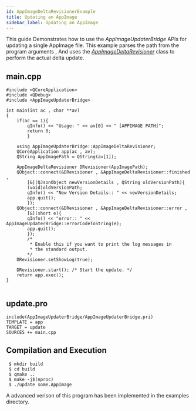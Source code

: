 ```yaml
---
id: AppImageDeltaRevisionerExample
title: Updating an AppImage
sidebar_label: Updating an AppImage
---
```


This guide Demonstrates how to use the *AppImageUpdaterBridge* APIs for updating a single AppImage file.
This example parses the path from the program arguments , And uses the *[AppImageDeltaRevisioner]()* class to
perform the actual delta update.

## main.cpp

```
#include <QCoreApplication>
#include <QDebug>
#include <AppImageUpdaterBridge>

int main(int ac , char **av)
{
	if(ac == 1){
		qInfo() << "Usage: " << av[0] << " [APPIMAGE PATH]";
		return 0;	
        }
	
	using AppImageUpdaterBridge::AppImageDeltaRevisioner;
	QCoreApplication app(ac , av);
 	QString AppImagePath = QString(av[1]);

	AppImageDeltaRevisioner DRevisioner(AppImagePath);
	QObject::connect(&DRevisioner , &AppImageDeltaRevisioner::finished ,
        [&](QJsonObject newVersionDetails , QString oldVersionPath){
		(void)oldVersionPath;
		qInfo() << "New Version Details:: " << newVersionDetails;
		app.quit();
        });
	QObject::connect(&DRevisioner , &AppImageDeltaRevisioner::error ,
        [&](short e){
		qInfo() << "error:: " << AppImageUpdaterBridge::errorCodeToString(e);
		app.quit();
        });
        /*
         * Enable this if you want to print the log messages in 
         * the standard output.
        */
	DRevisioner.setShowLog(true);
	
	DRevisioner.start(); /* Start the update. */
	return app.exec();
}
 
```

## update.pro

```
include(AppImageUpdaterBridge/AppImageUpdaterBridge.pri)
TEMPLATE = app
TARGET = update
SOURCES += main.cpp
```

## Compilation and Execution

```
 $ mkdir build
 $ cd build
 $ qmake ..
 $ make -j$(nproc)
 $ ./update some.AppImage
```

A advanced verison of this program has been implemented in the examples directory.
